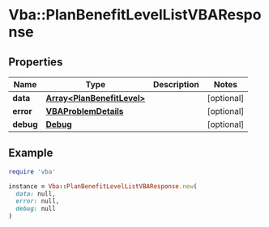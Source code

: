# Vba::PlanBenefitLevelListVBAResponse

## Properties

| Name | Type | Description | Notes |
| ---- | ---- | ----------- | ----- |
| **data** | [**Array&lt;PlanBenefitLevel&gt;**](PlanBenefitLevel.md) |  | [optional] |
| **error** | [**VBAProblemDetails**](VBAProblemDetails.md) |  | [optional] |
| **debug** | [**Debug**](Debug.md) |  | [optional] |

## Example

```ruby
require 'vba'

instance = Vba::PlanBenefitLevelListVBAResponse.new(
  data: null,
  error: null,
  debug: null
)
```

